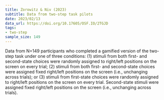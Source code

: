```yaml
---
title: Zorowitz & Niv (2023)
subtitle: Data from two-step task pilots
date: 2023/02/13
data_url: https://doi.org/10.17605/OSF.IO/2TGJD
tags:
- two-step
sample_size: 149
---
```


Data from N=149 participants who completed a gamified version of the two-step task under one of three conditions: (1) stimuli from both first- and second-state choices were randomly assigned to right/left positions on the screen on every trial; (2) stimuli from both first- and second-state choices were assigned fixed right/left positions on the screen (i.e., unchanging across trials); or (3) stimuli from first-state choices were randomly assigned to right/left positions on the screen on every trial. Second-state stimuli were assigned fixed right/left positions on the screen (i.e., unchanging across trials).
